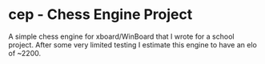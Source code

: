 # cep - Chess Engine Project
A simple chess engine for xboard/WinBoard that I wrote for a school project.
After some very limited testing I estimate this engine to have an elo of ~2200.
